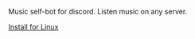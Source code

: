 Music self-bot for discord. Listen music on any server.

[Install for Linux](https://github.com/Cactus-0/music-selfbot/raw/main/bin/build.tar.gz)
